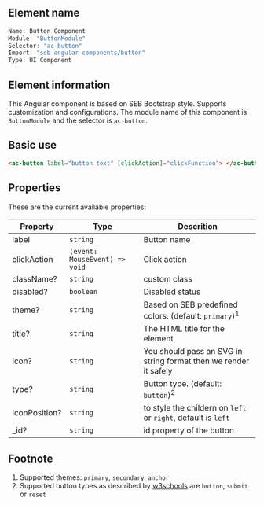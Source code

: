 ## Element name

```javascript
Name: Button Component
Module: "ButtonModule"
Selector: "ac-button"
Import: "seb-angular-components/button"
Type: UI Component
```

## Element information

This Angular component is based on SEB Bootstrap style. Supports customization and configurations. The module name of this component is `ButtonModule` and the selector is `ac-button`.

## Basic use

```html
<ac-button label="button text" [clickAction]="clickFunction"> </ac-button>
```

## Properties

These are the current available properties:

| Property      | Type                          | Descrition                                                       |
| ------------- | ----------------------------- | ---------------------------------------------------------------- |
| label         | `string`                      | Button name                                                      |
| clickAction   | `(event: MouseEvent) => void` | Click action                                                     |
| className?    | `string`                      | custom class                                                     |
| disabled?     | `boolean`                     | Disabled status                                                  |
| theme?        | `string`                      | Based on SEB predefined colors: (default: `primary`)<sup>1</sup> |
| title?        | `string`                      | The HTML title for the element                                   |
| icon?         | `string`                      | You should pass an SVG in string format then we render it safely |
| type?         | `string`                      | Button type. (default: `button`)<sup>2<sup>                      |
| iconPosition? | `string`                      | to style the childern on `left` or `right`, default is `left`    |
| \_id?         | `string`                      | id property of the button                                        |

## Footnote

1. Supported themes: `primary`, `secondary`, `anchor`
2. Supported button types as described by [w3schools](https://www.w3schools.com/tags/att_button_type.asp) are `button`, `submit` or `reset`
